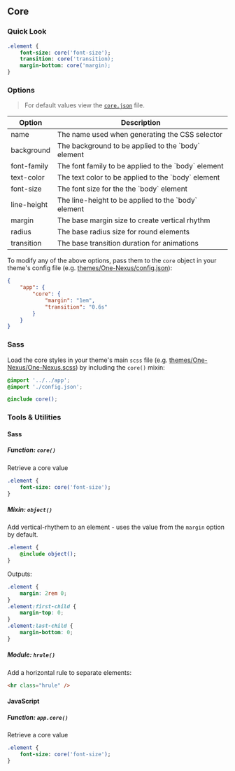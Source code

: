 ## Core

### Quick Look

```sass
.element {
    font-size: core('font-size');
    transition: core('transition);
    margin-bottom: core('margin);
}
```

### Options

> For default values view the [`core.json`](core.json) file.

<table class="table">
    <thead>
        <tr>
            <th>Option</th>
            <th>Description</th>
        </tr>
    </thead>
    <tbody>
        <tr>
            <td>name</td>
            <td>The name used when generating the CSS selector</td>
        </tr>
        <tr>
            <td>background</td>
            <td>The background to be applied to the `body` element</td>
        </tr>
        <tr>
            <td>font-family</td>
            <td>The font family to be applied to the `body` element</td>
        </tr>
        <tr>
            <td>text-color</td>
            <td>The text color to be applied to the `body` element</td>
        </tr>
        <tr>
            <td>font-size</td>
            <td>The font size for the the `body` element</td>
        </tr>
        <tr>
            <td>line-height</td>
            <td>The line-height to be applied to the `body` element</td>
        </tr>
        <tr>
            <td>margin</td>
            <td>The base margin size to create vertical rhythm</td>
        </tr>
        <tr>
            <td>radius</td>
            <td>The base radius size for round elements</td>
        </tr>
        <tr>
            <td>transition</td>
            <td>The base transition duration for animations</td>
        </tr>
    </tbody>
</table>

To modify any of the above options, pass them to the `core` object in your theme's config file (e.g. [themes/One-Nexus/config.json](../../../themes/One-Nexus/config.json)):

```json
{
    "app": {
        "core": {
            "margin": "1em",
            "transition": "0.6s"
        }
    }
}
```

### Sass

Load the core styles in your theme's main `scss` file (e.g. [themes/One-Nexus/One-Nexus.scss](../../../themes/One-Nexus/One-Nexus.scss)) by including the `core()` mixin:

```scss
@import '../../app';
@import './config.json';

@include core();
```

### Tools & Utilities

#### Sass

##### Function: `core()`

Retrieve a core value

```sass
.element {
    font-size: core('font-size');
}
```

##### Mixin: `object()`

Add vertical-rhythem to an element - uses the value from the `margin` option by default.

```sass
.element {
    @include object();
}
```

Outputs:

```css
.element {
    margin: 2rem 0;
}
.element:first-child {
    margin-top: 0;
}
.element:last-child {
    margin-bottom: 0;
}
```

##### Module: `hrule()`

Add a horizontal rule to separate elements:

```html
<hr class="hrule" />
```

#### JavaScript

##### Function: `app.core()`

Retrieve a core value

```sass
.element {
    font-size: core('font-size');
}
```